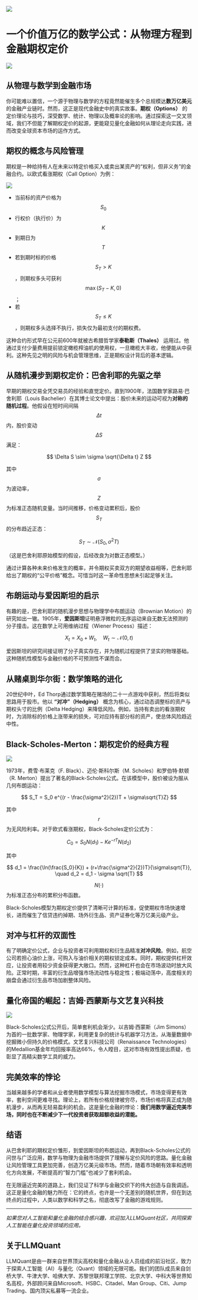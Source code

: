 ![](https://fastly.jsdelivr.net/gh/bucketio/img11@main/2024/10/21/1729466068183-23134fce-3131-4262-b18c-f378d71af4f6.gif)
# 一个价值万亿的数学公式：从物理方程到金融期权定价

![](https://fastly.jsdelivr.net/gh/bucketio/img9@main/2024/10/20/1729465031968-b3c8959e-1d37-4b8a-91b1-b0b0dfe25143.png)


## 从物理与数学到金融市场

你可能难以置信，一个源于物理与数学的方程竟然能催生多个总规模达**数万亿美元**的金融产业链时。然而，这正是现代金融史中的真实故事。**期权（Options）** 的定价理论与技巧，深受数学、统计、物理以及概率论的影响。通过探索这一交叉领域，我们不但能了解期权定价的起源，更能窥见量化金融如何从理论走向实践，进而改变全球资本市场的运作方式。

## 期权的概念与风险管理

期权是一种给持有人在未来以特定价格买入或卖出某资产的“权利，但非义务”的金融合约。以欧式看涨期权（Call Option）为例：


![](https://fastly.jsdelivr.net/gh/bucketio/img10@main/2024/12/07/1733585704642-512cadf5-b279-4dcd-9bbe-af74db3333b4.png)


- 当前标的资产价格为 $$S_0$$  
- 行权价（执行价）为 $$K$$  
- 到期日为 $$T$$  
- 若到期时标的价格 $$S_T > K$$，则期权多头可获利 $$\max(S_T - K,0)$$；  
- 若 $$S_T \leq K$$，则期权多头选择不执行，损失仅为最初支付的期权费。

这种合约形式早在公元前600年就被古希腊哲学家**泰勒斯（Thales）** 运用过。他通过支付少量费用提前锁定橄榄榨油机的使用权，一旦橄榄大丰收，他便能从中获利。这种先见之明的风险与机会管理思维，正是期权设计背后的基本逻辑。

## 从随机漫步到期权定价：巴舍利耶的先驱之举

早期的期权交易全凭交易员的经验和直觉定价。直到1900年，法国数学家路易·巴舍利耶（Louis Bachelier）在其博士论文中提出：股价未来的运动可视为**对称的随机过程**。他假设在短时间间隔 $$\Delta t$$ 内，股价变动 $$\Delta S$$ 满足：

$$
\Delta S \sim \sigma \sqrt{\Delta t} Z
$$

其中 $$\sigma$$ 为波动率，$$Z$$ 为标准正态随机变量。当时间推移，价格变动累积后，股价 $$S_T$$ 的分布趋近正态：

$$
S_T \sim \mathcal{N}(S_0, \sigma^2 T)
$$

（这是巴舍利耶原始模型的假设，后经改良为对数正态模型。）

通过计算各种未来价格发生的概率，并令期权买卖双方的期望收益相等，巴舍利耶给出了期权的“公平价格”概念。可惜当时这一革命性思想未引起足够关注。

## 布朗运动与爱因斯坦的启示

有趣的是，巴舍利耶的随机漫步思想与物理学中布朗运动（Brownian Motion）的研究如出一辙。1905年，**爱因斯坦**证明悬浮微粒的无序运动来自无数无法预测的分子撞击。这在数学上可用维纳过程（Wiener Process）描述：

$$
X_t = X_0 + W_t, \quad W_t \sim \mathcal{N}(0,t)
$$

爱因斯坦的研究间接证明了分子真实存在，并为随机过程提供了坚实的物理基础。这种随机性模型与金融价格的不可预测性不谋而合。

## 从赌桌到华尔街：数学策略的进化

20世纪中叶，Ed Thorp通过数学策略在赌场的二十一点游戏中获利，然后将类似思路用于股市。他以 **“对冲”（Hedging）** 概念为核心，通过动态调整标的资产与期权头寸的比例（Delta Hedging）来降低风险。例如，当持有卖出的看涨期权时，为消除标的价格上涨带来的损失，可对应持有部分标的资产，使总体风险趋近中性。

## Black-Scholes-Merton：期权定价的经典方程


![](https://fastly.jsdelivr.net/gh/bucketio/img16@main/2024/12/07/1733585830007-52017b1b-3df3-47dc-a4c5-83c490273f40.png)


1973年，费雪·布莱克（F. Black）、迈伦·斯科尔斯（M. Scholes）和罗伯特·默顿（R. Merton）提出了著名的Black-Scholes公式。在该模型中，股价被设为服从几何布朗运动：

$$
S_T = S_0 e^{(r - \frac{\sigma^2}{2})T + \sigma\sqrt{T}Z}
$$

其中 $$r$$ 为无风险利率。对于欧式看涨期权，Black-Scholes定价公式为：

$$
C_0 = S_0 N(d_1) - K e^{-rT}N(d_2)
$$

其中

$$
d_1 = \frac{\ln(\frac{S_0}{K}) + (r+\frac{\sigma^2}{2})T}{\sigma\sqrt{T}}, \quad d_2 = d_1 - \sigma \sqrt{T}
$$

$$N(\cdot)$$ 为标准正态分布的累积分布函数。

Black-Scholes模型为期权定价提供了清晰可计算的标准，促使期权市场快速增长，进而催生了信贷违约掉期、场外衍生品、资产证券化等万亿美元级产业。

## 对冲与杠杆的双面性

有了明确定价公式，企业与投资者可利用期权和衍生品精准**对冲风险**。例如，航空公司若担心油价上涨，可购入与油价相关的期权锁定成本。同时，期权提供杠杆效应，让投资者用较少资金获得更大敞口。然而，这种杠杆也会在市场波动时放大风险。正常时期，丰富的衍生品增强市场流动性与稳定性；极端动荡中，高度相关的崩盘会通过衍生品市场加剧整体风险。

## 量化帝国的崛起：吉姆·西蒙斯与文艺复兴科技


![](https://fastly.jsdelivr.net/gh/bucketio/img6@main/2024/12/07/1733585876241-95f9b25c-8662-4987-aed1-baf7e76cec70.png)

Black-Scholes公式公开后，简单套利机会渐少。以吉姆·西蒙斯（Jim Simons）为首的一批数学家、物理学家，利用更复杂的统计与机器学习方法，从海量数据中挖掘微小但持久的价格模式。文艺复兴科技公司（Renaissance Technologies）的Medallion基金年均回报率高达66%，令人瞠目，这对市场有效性提出质疑，也彰显了高精尖数学工具的威力。

## 完美效率的悖论

当越来越多的学者和从业者使用数学模型与算法挖掘市场模式，市场变得更有效率，套利空间更难寻找。理论上，若所有价格规律被穷尽，市场价格将真正成为随机漫步，从而再无轻易盈利的机会。这是量化金融的悖论：**我们用数学逼近完美市场，同时也在不断减少下一代投资者获取超额收益的潜能。**

## 结语

从巴舍利耶的期权定价雏形，到爱因斯坦的布朗运动，再到Black-Scholes公式的问世与广泛应用，数学与物理为金融市场提供了理解与定价风险的思路。量化金融让风险管理工具更加完善，创造万亿美元级市场。然而，随着市场朝有效率和透明化方向发展，不断提高的“智力门槛”也减少了套利机会。

在无限逼近完美的道路上，我们见证了科学与金融交织下的伟大创造与自我调适。这正是量化金融的魅力所在：它的终点，也许是一个无差别的随机世界，但在到达终点的过程中，人类以数学和科学之名，彻底改写了金融的游戏规则。


---


*如果您对人工智能和量化金融的结合感兴趣，欢迎加入LLMQuant社区，共同探索人工智能在量化投资领域的应用。*


## 关于LLMQuant

LLMQuant是由一群来自世界顶尖高校和量化金融从业人员组成的前沿社区，致力于探索人工智能（AI）与量化（Quant）领域的无限可能。我们的团队成员来自剑桥大学、牛津大学、哈佛大学、苏黎世联邦理工学院、北京大学、中科大等世界知名高校，外部顾问来自Microsoft、HSBC、Citadel、Man Group、Citi、Jump Trading、国内顶尖私募等一流企业。


